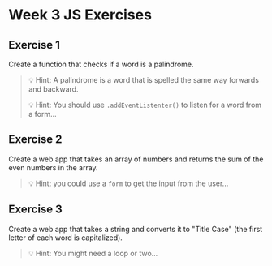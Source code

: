 # Week 3 JS Exercises

## Exercise 1

Create a function that checks if a word is a palindrome.

>💡 Hint: A palindrome is a word that is spelled the same way forwards and backward.
>
>💡 Hint: You should use `.addEventListenter()` to listen for a word from a form...

## Exercise 2

Create a web app that takes an array of numbers and returns the sum of the even numbers in the array.

>💡 Hint: you could use a `form` to get the input from the user...


## Exercise 3

Create a web app that takes a string and converts it to "Title Case" (the first letter of each word is capitalized).

>💡 Hint: You might need a loop or two...